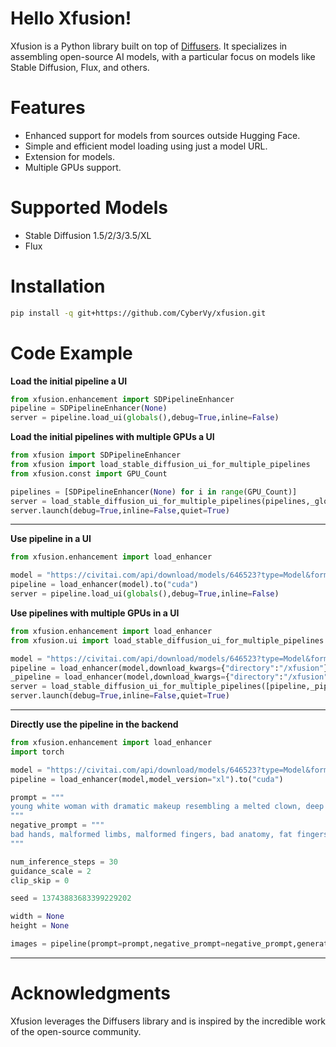 # Hello Xfusion!
Xfusion is a Python library built on top of [Diffusers](https://github.com/huggingface/diffusers). It specializes in assembling open-source AI models, with a particular focus on models like Stable Diffusion, Flux, and others.

# Features
- Enhanced support for models from sources outside Hugging Face.
- Simple and efficient model loading using just a model URL.
- Extension for models.
- Multiple GPUs support.

# Supported Models
- Stable Diffusion 1.5/2/3/3.5/XL
- Flux

# Installation
```bash
pip install -q git+https://github.com/CyberVy/xfusion.git
```
# Code Example
**Load the initial pipeline a UI**
```python
from xfusion.enhancement import SDPipelineEnhancer
pipeline = SDPipelineEnhancer(None)
server = pipeline.load_ui(globals(),debug=True,inline=False)
```
**Load the initial pipelines with multiple GPUs a UI**

```python
from xfusion import SDPipelineEnhancer
from xfusion import load_stable_diffusion_ui_for_multiple_pipelines
from xfusion.const import GPU_Count

pipelines = [SDPipelineEnhancer(None) for i in range(GPU_Count)]
server = load_stable_diffusion_ui_for_multiple_pipelines(pipelines,_globals=globals())
server.launch(debug=True,inline=False,quiet=True)
```
---
**Use pipeline in a UI**
```python
from xfusion.enhancement import load_enhancer

model = "https://civitai.com/api/download/models/646523?type=Model&format=SafeTensor&size=pruned&fp=fp16"
pipeline = load_enhancer(model).to("cuda")
server = pipeline.load_ui(globals(),debug=True,inline=False)
```

**Use pipelines with multiple GPUs in a UI**
```python
from xfusion.enhancement import load_enhancer
from xfusion.ui import load_stable_diffusion_ui_for_multiple_pipelines

model = "https://civitai.com/api/download/models/646523?type=Model&format=SafeTensor&size=pruned&fp=fp16"
pipeline = load_enhancer(model,download_kwargs={"directory":"/xfusion"}).to("cuda:0")
_pipeline = load_enhancer(model,download_kwargs={"directory":"/xfusion"}).to("cuda:1")
server = load_stable_diffusion_ui_for_multiple_pipelines([pipeline,_pipeline],_globals=globals())
server.launch(debug=True,inline=False,quiet=True)
```
---
**Directly use the pipeline in the backend**
```python
from xfusion.enhancement import load_enhancer
import torch

model = "https://civitai.com/api/download/models/646523?type=Model&format=SafeTensor&size=pruned&fp=fp16"
pipeline = load_enhancer(model,model_version="xl").to("cuda")

prompt = """
young white woman with dramatic makeup resembling a melted clown, deep black smokey eyes, smeared red lipstick, and white face paint streaks, wet hair falling over shoulders, dark and intense aesthetic, fashion editorial style, aged around 20 years, inspired by rick genest's zombie boy look, best quality
"""
negative_prompt = """
bad hands, malformed limbs, malformed fingers, bad anatomy, fat fingers, ugly, unreal, cgi, airbrushed, watermark, low resolution
"""

num_inference_steps = 30
guidance_scale = 2
clip_skip = 0

seed = 13743883683399229202

width = None
height = None

images = pipeline(prompt=prompt,negative_prompt=negative_prompt,generator=torch.Generator(pipeline.device).manual_seed(seed),width=width,height=height,num_inference_steps=num_inference_steps,guidance_scale=guidance_scale,clip_skip=clip_skip).images
```
---
# Acknowledgments
Xfusion leverages the Diffusers library and is inspired by the incredible work of the open-source community.
